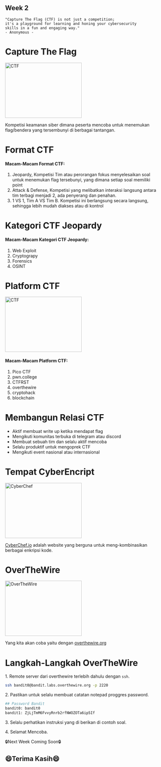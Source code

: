 ## Week 2

```quote
"Capture The Flag (CTF) is not just a competition; 
it's a playground for learning and honing your cybersecurity 
skills in a fun and engaging way."
- Anonymous -
```

# Capture The Flag
<img src="https://fieldeffect.com/hubfs/Website-Blog/Blog-Thumb-Capture-the-flag-What-you-should-know-about-cybersecurity-CTFs.jpg" height="180" width="250" alt="CTF"></img>
<p>
    Kompetisi keamanan siber dimana peserta mencoba untuk menemukan flag/bendera yang tersembunyi di berbagai tantangan.
</p>

# Format CTF
<h4>Macam-Macam Format CTF: </h4>
<ol>
    <li>Jeopardy, Kompetisi Tim atau perorangan fokus menyelesaikan soal untuk menemukan flag 	tersebunyi, yang dimana setiap soal memiliki point</li>
    <li>Attack & Defense, Kompetisi yang melibatkan interaksi langsung antara tim terbagi menjadi 2, ada penyerang dan penahan.</li>
    <li>1 VS 1, Tim A VS Tim B. Kompetisi ini berlangsung secara langsung, sehingga lebih mudah diakses atau di kontrol</li>
</ol>

# Kategori CTF Jeopardy
<h4>Macam-Macam Kategori CTF Jeopardy: </h4>
<ol>
    <li>Web Exploit</li>
    <li>Cryptograpy</li>
    <li>Forensics</li>
    <li>OSINT</li>
</ol>

# Platform CTF
<img src="https://miro.medium.com/v2/resize:fit:720/format:webp/0*x0x3mov8aZCl7X3s" height="180" width="250" alt="CTF"></img>
<h4>Macam-Macam Platform CTF: </h4>
<ol>
    <li>Pico CTF</li>
    <li>pwn.college</li>
    <li>CTFRST</li>
    <li>overthewire</li>
    <li>cryptohack</li>
    <li>blockchain</li>
</ol>

# Membangun Relasi CTF
<ul>
    <li>Aktif membuat write up ketika mendapat flag</li>
    <li>Mengikuti komunitas terbuka di telegram atau discord</li>
    <li>Membuat sebuah tim dan selalu aktif mencoba</li>
    <li>Selalu produktif untuk mengoprek CTF</li>
    <li>Mengikuti event nasional atau internasional</li>
</ul>

# Tempat CyberEncript
<img src="https://www.gchq.gov.uk/images/CyberChef768x512.jpg" height="180" width="250" alt="CyberChef">
<a href="cyberchef.io" target="_blank"></a></img>
<a href="cyberchef.io" target="_blank"><p>CyberChef.io</a> adalah website yang berguna untuk meng-kombinasikan berbagai enkripsi kode.</p>

# OverTheWire 
<img src="https://miro.medium.com/v2/1*VLXFzVtGx16B1iH81bcTPw.png" height="180" width="250" alt="OverTheWire"></img>
<p>Yang kita akan coba yaitu dengan <a href="overthewire.org" target="_blank">overthewire.org</p></a>

# Langkah-Langkah OverTheWire
<p>1. Remote server dari overthewire terlebih dahulu dengan <code>ssh</code>.</p>

```bash
ssh bandit0@bandit.labs.overthewire.org -p 2220
```

<p>2. Pastikan untuk selalu membuat catatan notepad proggres password.</p>

```bash
## Password Bandit
bandit0: bandit0
bandit1: ZjLjTmM6FvvyRnrb2rfNWOZOTa6ip5If
```
<p>3. Selalu perhatikan instruksi yang di berikan di contoh soal.</p>
<p>4. Selamat Mencoba.</p>

<p>🔒Next Week Coming Soon🔒</p>

## 😄Terima Kasih😄